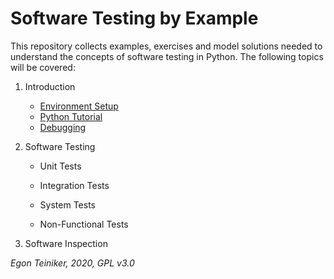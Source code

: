 # Software Testing by Example

This repository collects examples, exercises and model solutions needed to understand the concepts of software testing
in Python. The following topics will be covered:

1. Introduction
    * [Environment Setup]()
    * [Python Tutorial](https://github.com/teiniker/teiniker-lectures-softwaretesting/blob/master/doc/introduction/python.md)
    * [Debugging](https://github.com/teiniker/teiniker-lectures-softwaretesting/tree/master/debugging)

2. Software Testing
    * Unit Tests

    * Integration Tests

    * System Tests

    * Non-Functional Tests

2. Software Inspection


*Egon Teiniker, 2020, GPL v3.0*
